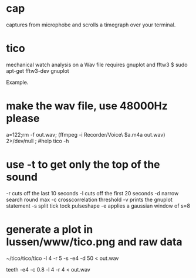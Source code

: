 # cap
captures from microphobe and scrolls a timegraph over your terminal.

# tico
mechanical watch analysis  on a Wav file
requires gnuplot and fftw3
$ sudo apt-get fftw3-dev gnuplot

Example.
# make the wav file, use 48000Hz please
a=122;rm -f out.wav; (ffmpeg  -i Recorder/Voice\ $a.m4a out.wav) 2>/dev/null ; 
#help
tico -h
# use -t to get only the top of the sound
-r cuts off the last 10 seconds
-l cuts off the first 20 seconds
-d narrow search round max
-c crosscorrelation threshold
-v prints the gnuplot statement
-s split tick tock pulseshape
-e applies a gaussian window of s=8 

# generate a plot in lussen/www/tico.png and raw data
~/tico/tico/tico -l 4 -r 5 -s -e4 -d 50 < out.wav 

teeth -e4 -c 0.8 -l 4 -r 4 < out.wav
